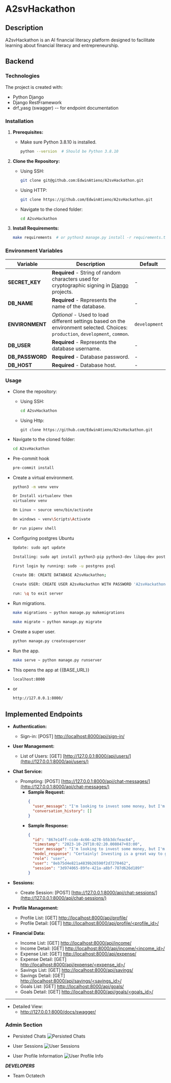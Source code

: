 # A2svHackathon

## Description

A2svHackathon is an AI financial literacy platform designed to facilitate learning about financial literacy and entrepreneurship.

## Backend

### Technologies

The project is created with:

- Python Django
- Django RestFramework
- drf_yasg (swagger) -- for endpoint documentation

### Installation

1. **Prerequisites:**
   - Make sure Python 3.8.10 is installed.

     ```bash
     python --version  # Should be Python 3.8.10
     ```

2. **Clone the Repository:**
   - Using SSH:

     ```bash
     git clone git@github.com:EdwinAtieno/A2svHackathon.git
     ```

   - Using HTTP:

     ```bash
     git clone https://github.com/EdwinAtieno/A2svHackathon.git
     ```

   - Navigate to the cloned folder:

     ```bash
     cd A2svHackathon
     ```

3. **Install Requirements:**
   ```bash
   make requirements  # or python3 manage.py install -r requirements.txt || pipenv install --dev
   ```


### Environment Variables

| Variable         | Description                                                                                                                      | Default          |
| ---------------- | -------------------------------------------------------------------------------------------------------------------------------- | ---------------- |
| **SECRET_KEY**   | **Required** - String of random characters used for cryptographic signing in [Django](https://docs.djangoproject.com/en/2.1/ref/settings/#std:setting-SECRET_KEY) projects.                  | -                |
| **DB_NAME**      | **Required** - Represents the name of the database.                                                                               | -                |
| **ENVIRONMENT**  | *Optional* - Used to load different settings based on the environment selected. Choices: `production`, `development`, `common`.  | `development`    |
| **DB_USER**      | **Required** - Represents the database username.                                                                                 | -                |
| **DB_PASSWORD**  | **Required** - Database password.                                                                                                | -                |
| **DB_HOST**      | **Required** - Database host.                                                                                                   | -                |


### Usage

- Clone the repository:
  - Using SSH:

     ```bash
     cd A2svHackathon
     ```

  - Using Http:

    ```tet
    git clone https://github.com/EdwinAtieno/A2svHackathon.git
    ```

- Navigate to the cloned folder:

     ```bash
     cd A2svHackathon
     ```

-   Pre-commit hook

     ```bash
     pre-commit install
     ```

- Create a virtual environment.

     ```bash
     python3 -m venv venv

     Or Install virtualenv then
     virtualenv venv

     On Linux ~ source venv/bin/activate

     On windows ~ venv\Scripts\Activate

     Or run pipenv shell
    ```

- Configuring postgres Ubuntu

    ```bash
    Update: sudo apt update
    
    Installing: sudo apt install python3-pip python3-dev libpq-dev postgresql postgresql-contrib
    
    First login by running: sudo -u postgres psql
    
    Create DB: CREATE DATABASE A2svHackathon;
    
    Create USER: CREATE USER A2svHackathon WITH PASSWORD 'A2svHackathon@';
    
    run: \q to exit server
    ``` 

- Run migrations.

     ```bash
     make migrations ~ python manage.py makemigrations

     make migrate ~ python manage.py migrate
     ```

- Create a super user.

     ```bash
     python manage.py createsuperuser
     ```

- Run the app.

     ```bash
     make serve ~ python manage.py runserver
     ```

- This opens the app at {{BASE_URL}}

     ```bash
     localhost:8000
     ```

- or

     ```bash
     http://127.0.0.1:8000/

     ```

## Implemented Endpoints

- **Authentication:**
  - Sign-in: [POST] [http://localhost:8000/api/sign-in/](http://localhost:8000/api/sign-in/)

- **User Management:**
  - List of Users: [GET] [http://127.0.0.1:8000/api/users/](http://127.0.0.1:8000/api/users/)

- **Chat Service:**
  - Prompting: [POST] [http://127.0.0.1:8000/api/chat-messages/](http://127.0.0.1:8000/api/chat-messages/)
    - **Sample Request:**
      ```json
      {
        "user_message": "I'm looking to invest some money, but I'm unsure about the best options. Can you provide advice on investment strategies and potential opportunities for good returns?",
        "conversation_history": []
      }
      ```
    - **Sample Response:**
      ```json
      {
        "id": "867e14ff-ccde-4c66-a278-b5b3dcfeac64",
        "timestamp": "2023-10-29T10:02:20.008047+03:00",
        "user_message": "I'm looking to invest some money, but I'm unsure about the best options. Can you provide advice on investment strategies and potential opportunities for good returns?",
        "model_response": "Certainly! Investing is a great way to grow your wealth over time. Before diving into specific investment options, it's important to consider your financial goals, risk tolerance, and investment timeframe.\n\nHere are some investment strategies and potential opportunities for good returns in Kenya:\n\n1. Stock Market: Investing in stocks can provide attractive returns over the long term. Consider investing in well-established companies with a track record of consistent growth and strong fundamentals. It's advisable to diversify your investment across different sectors to minimize risk.\n\n2. Mutual Funds: Mutual funds pool money from multiple investors to invest in a diversified portfolio of stocks, bonds, or other assets. They are managed by professionals and offer a relatively low-cost way to access a diversified investment portfolio.\n\n3. Real Estate: Investing in real estate can be a lucrative long-term investment option. Consider investing in residential or commercial properties, land, or real estate investment trusts (REITs). Rental income and property appreciation can provide good returns.\n\n4. Government Bonds: Government bonds are considered low-risk investments as they are backed by the government. They offer fixed interest payments over a specified period of time and can be a good option for conservative investors.\n\n5. Peer-to-Peer Lending: This involves lending money directly to individuals or small businesses through online platforms. It offers potentially higher returns compared to traditional savings accounts, but it's important to assess the creditworthiness of borrowers and diversify your lending across multiple borrowers.\n\n6. Unit Trusts: Similar to mutual funds, unit trusts pool money from multiple investors to invest in a diversified portfolio of assets. They are managed by professional fund managers and offer a range of investment options based on your risk appetite and investment goals.\n\nRemember, it's crucial to conduct thorough research, seek advice from financial professionals, and diversify your investments to manage risk effectively. Additionally, regularly review and rebalance your portfolio to ensure it aligns with your changing financial goals and market conditions.\n\nPlease note that investment returns are subject to market fluctuations, and past performance is not indicative of future results. It's essential to consider your personal financial situation and consult with a financial advisor before making any investment decisions.",
        "role": "user",
        "user": "8eb75d4e821a4839b26590f2d7270462",
        "session": "3d974065-89fe-421a-a8bf-787d626d189f"
      }
      ```

- **Sessions:**
  - Create Session: [POST] [http://127.0.0.1:8000/api/chat-sessions/](http://127.0.0.1:8000/api/chat-sessions/)

- **Profile Management:**
  - Profile List: [GET] [http://localhost:8000/api/profile/](http://localhost:8000/api/profile/)
  - Profile Detail: [GET] [http://localhost:8000/api/profile/<profile_id>/](http://localhost:8000/api/profile/<profile_id>/)

- **Financial Data:**
  - Income List: [GET] [http://localhost:8000/api/income/](http://localhost:8000/api/income/)
  - Income Detail: [GET] [http://localhost:8000/api/income/<income_id>/](http://localhost:8000/api/income/<income_id>/)
  - Expense List: [GET] [http://localhost:8000/api/expense/](http://localhost:8000/api/expense/)
  - Expense Detail: [GET] [http://localhost:8000/api/expense/<expense_id>/](http://localhost:8000/api/expense/<expense_id>/)
  - Savings List: [GET] [http://localhost:8000/api/savings/](http://localhost:8000/api/savings/)
  - Savings Detail: [GET] [http://localhost:8000/api/savings/<savings_id>/](http://localhost:8000/api/savings/<savings_id>/)
  - Goals List: [GET] [http://localhost:8000/api/goals/](http://localhost:8000/api/goals/)
  - Goals Detail: [GET] [http://localhost:8000/api/goals/<goals_id>/](http://localhost:8000/api/goals/<goals_id>/)

------

- Detailed View:
  - http://127.0.0.1:8000/docs/swagger/ 


### Admin Section
- Persisted Chats
![Persisted Chats](image-1.png)

- User Sessions
![User Sessions](image-2.png)

- User Profile Information
![User Profile Info](image-3.png) 

**_DEVELOPERS_**
- Team Octatech